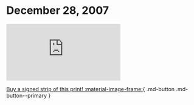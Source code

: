 # December 28, 2007

![](https://www.achewood.com/comic.php?date=12282007)

[Buy a signed strip of this print! :material-image-frame:](https://achewood-holiday-pop-up.myshopify.com/products/strip#12282007){ .md-button .md-button--primary }
